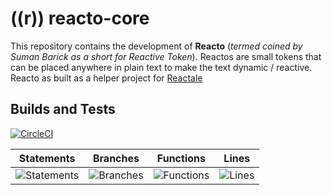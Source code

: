 # ((r)) reacto-core
This repository contains the development of **Reacto** (*termed coined by Suman Barick as a short for Reactive Token*). Reactos are small tokens that can be placed anywhere in plain text to make the text dynamic / reactive. Reacto as built as a helper project for [Reactale](https://reactale.com)


## Builds and Tests
[![CircleCI](https://circleci.com/gh/reactale/reacto-core/tree/master.svg?style=shield)](https://circleci.com/gh/reactale/reacto-core/tree/master)

| Statements                  | Branches                | Functions                 | Lines             |
| --------------------------- | ----------------------- | ------------------------- | ----------------- |
| ![Statements](https://img.shields.io/badge/statements-87.5%25-yellow.svg) | ![Branches](https://img.shields.io/badge/branches-78.43%25-red.svg) | ![Functions](https://img.shields.io/badge/functions-79.49%25-red.svg) | ![Lines](https://img.shields.io/badge/lines-91.39%25-brightgreen.svg) |



